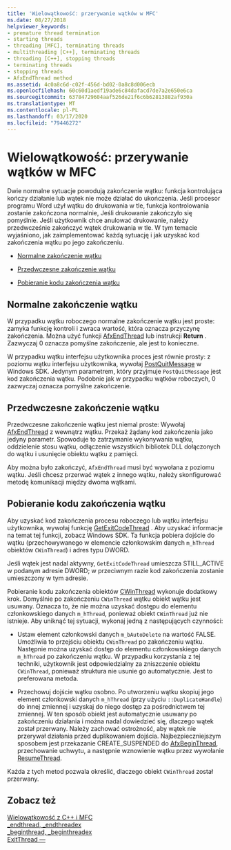 ```yaml
---
title: 'Wielowątkowość: przerywanie wątków w MFC'
ms.date: 08/27/2018
helpviewer_keywords:
- premature thread termination
- starting threads
- threading [MFC], terminating threads
- multithreading [C++], terminating threads
- threading [C++], stopping threads
- terminating threads
- stopping threads
- AfxEndThread method
ms.assetid: 4c0a8c6d-c02f-456d-bd02-0a8c8d006ecb
ms.openlocfilehash: 60c60d1aedf19ade6c84dafacd7de7a2e650e6ca
ms.sourcegitcommit: 63784729604aaf526de21f6c6b62813882af930a
ms.translationtype: MT
ms.contentlocale: pl-PL
ms.lasthandoff: 03/17/2020
ms.locfileid: "79446272"
---
```

# <a name="multithreading-terminating-threads-in-mfc"></a>Wielowątkowość: przerywanie wątków w MFC

Dwie normalne sytuacje powodują zakończenie wątku: funkcja kontrolująca kończy działanie lub wątek nie może działać do ukończenia. Jeśli procesor programu Word użył wątku do drukowania w tle, funkcja kontrolowania zostanie zakończona normalnie, Jeśli drukowanie zakończyło się pomyślnie. Jeśli użytkownik chce anulować drukowanie, należy przedwcześnie zakończyć wątek drukowania w tle. W tym temacie wyjaśniono, jak zaimplementować każdą sytuację i jak uzyskać kod zakończenia wątku po jego zakończeniu.

- [Normalne zakończenie wątku](#_core_normal_thread_termination)

- [Przedwczesne zakończenie wątku](#_core_premature_thread_termination)

- [Pobieranie kodu zakończenia wątku](#_core_retrieving_the_exit_code_of_a_thread)

## <a name="_core_normal_thread_termination"></a>Normalne zakończenie wątku

W przypadku wątku roboczego normalne zakończenie wątku jest proste: zamyka funkcję kontroli i zwraca wartość, która oznacza przyczynę zakończenia. Można użyć funkcji [AfxEndThread](../mfc/reference/application-information-and-management.md#afxendthread) lub instrukcji **Return** . Zazwyczaj 0 oznacza pomyślne zakończenie, ale jest to konieczne.

W przypadku wątku interfejsu użytkownika proces jest równie prosty: z poziomu wątku interfejsu użytkownika, wywołaj [PostQuitMessage](/windows/win32/api/winuser/nf-winuser-postquitmessage) w Windows SDK. Jedynym parametrem, który przyjmuje `PostQuitMessage` jest kod zakończenia wątku. Podobnie jak w przypadku wątków roboczych, 0 zazwyczaj oznacza pomyślne zakończenie.

## <a name="_core_premature_thread_termination"></a>Przedwczesne zakończenie wątku

Przedwczesne zakończenie wątku jest niemal proste: Wywołaj [AfxEndThread](../mfc/reference/application-information-and-management.md#afxendthread) z wewnątrz wątku. Przekaż żądany kod zakończenia jako jedyny parametr. Spowoduje to zatrzymanie wykonywania wątku, oddzielenie stosu wątku, odłączenie wszystkich bibliotek DLL dołączonych do wątku i usunięcie obiektu wątku z pamięci.

Aby można było zakończyć, `AfxEndThread` musi być wywołana z poziomu wątku. Jeśli chcesz przerwać wątek z innego wątku, należy skonfigurować metodę komunikacji między dwoma wątkami.

## <a name="_core_retrieving_the_exit_code_of_a_thread"></a>Pobieranie kodu zakończenia wątku

Aby uzyskać kod zakończenia procesu roboczego lub wątku interfejsu użytkownika, wywołaj funkcję [GetExitCodeThread](/windows/win32/api/processthreadsapi/nf-processthreadsapi-getexitcodethread) . Aby uzyskać informacje na temat tej funkcji, zobacz Windows SDK. Ta funkcja pobiera dojście do wątku (przechowywanego w elemencie członkowskim danych `m_hThread` obiektów `CWinThread`) i adres typu DWORD.

Jeśli wątek jest nadal aktywny, `GetExitCodeThread` umieszcza STILL_ACTIVE w podanym adresie DWORD; w przeciwnym razie kod zakończenia zostanie umieszczony w tym adresie.

Pobieranie kodu zakończenia obiektów [CWinThread](../mfc/reference/cwinthread-class.md) wykonuje dodatkowy krok. Domyślnie po zakończeniu `CWinThread` wątku obiekt wątku jest usuwany. Oznacza to, że nie można uzyskać dostępu do elementu członkowskiego danych `m_hThread`, ponieważ obiekt `CWinThread` już nie istnieje. Aby uniknąć tej sytuacji, wykonaj jedną z następujących czynności:

- Ustaw element członkowski danych `m_bAutoDelete` na wartość FALSE. Umożliwia to przejściu obiektu `CWinThread` po zakończeniu wątku. Następnie można uzyskać dostęp do elementu członkowskiego danych `m_hThread` po zakończeniu wątku. W przypadku korzystania z tej techniki, użytkownik jest odpowiedzialny za zniszczenie obiektu `CWinThread`, ponieważ struktura nie usunie go automatycznie. Jest to preferowana metoda.

- Przechowuj dojście wątku osobno. Po utworzeniu wątku skopiuj jego element członkowski danych `m_hThread` (przy użyciu `::DuplicateHandle`) do innej zmiennej i uzyskaj do niego dostęp za pośrednictwem tej zmiennej. W ten sposób obiekt jest automatycznie usuwany po zakończeniu działania i można nadal dowiedzieć się, dlaczego wątek został przerwany. Należy zachować ostrożność, aby wątek nie przerywał działania przed duplikowaniem dojścia. Najbezpieczniejszym sposobem jest przekazanie CREATE_SUSPENDED do [AfxBeginThread](../mfc/reference/application-information-and-management.md#afxbeginthread), przechowanie uchwytu, a następnie wznowienie wątku przez wywołanie [ResumeThread](../mfc/reference/cwinthread-class.md#resumethread).

Każda z tych metod pozwala określić, dlaczego obiekt `CWinThread` został przerwany.

## <a name="see-also"></a>Zobacz też

[Wielowątkowość z C++ i MFC](multithreading-with-cpp-and-mfc.md)<br/>
[_endthread, _endthreadex](../c-runtime-library/reference/endthread-endthreadex.md)<br/>
[_beginthread, _beginthreadex](../c-runtime-library/reference/beginthread-beginthreadex.md)<br/>
[ExitThread —](/windows/win32/api/processthreadsapi/nf-processthreadsapi-exitthread)

